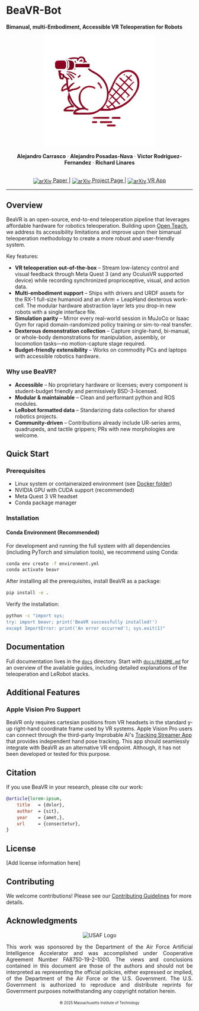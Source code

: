 # BeaVR-Bot
**Bimanual, multi-Embodiment, Accessible VR Teleoperation for Robots**

<p align="center">
  <img src="docs/images/beavr_logo.png" alt="BeaVR-Bot Logo" width="300"/>
</p>

<p align="center">
  <strong>Alejandro Carrasco</strong> ·
  <strong>Alejandro Posadas-Nava</strong> ·
  <strong>Victor Rodriguez-Fernandez</strong> ·
  <strong>Richard Linares</strong>
</p>

<p align="center">
  <br>
  <a href="our-arxiv-link">
    <img src="https://yuxiaoba.github.io/assets/images/badges/Arxiv.png" alt="arXiv" width="14" style="vertical-align:middle;"/> Paper
  </a> |
  <a href="our-github-page">
    <img src="https://images.icon-icons.com/3685/PNG/512/github_logo_icon_229278.png" alt="arXiv" width="14" style="vertical-align:middle;"/> Project Page
  </a> |
  <a href="https://github.com/ARCLab-MIT/BeaVR-app">
    <img src="https://images.icon-icons.com/3053/PNG/512/unity_hub_macos_bigsur_icon_189587.png" alt="arXiv" width="16" style="vertical-align:middle;"/> VR App
  </a>
</p>

---

## Overview

BeaVR is an open-source, end-to-end teleoperation pipeline that leverages affordable hardware for robotics teleoperation. Building upon [Open Teach](https://open-teach.github.io/), we address its accessibility limitations and improve upon their bimanual teleoperation methodology to create a more robust and user-friendly system.

Key features:
- **VR teleoperation out-of-the-box** – Stream low-latency control and visual feedback through Meta Quest 3 (and any OculusVR supported device) while recording synchronized proprioceptive, visual, and action data.
- **Multi-embodiment support** – Ships with drivers and URDF assets for the RX-1 full-size humanoid and an xArm + LeapHand dexterous work-cell. The modular hardware abstraction layer lets you drop-in new robots with a single interface file.
- **Simulation parity** – Mirror every real-world session in MuJoCo or Isaac Gym for rapid domain-randomized policy training or sim-to-real transfer.
- **Dexterous demonstration collection** – Capture single-hand, bi-manual, or whole-body demonstrations for manipulation, assembly, or locomotion tasks—no motion-capture stage required.
- **Budget-friendly extensibility** – Works on commodity PCs and laptops with accessible robotics hardware.

### Why use BeaVR?
- **Accessible** – No proprietary hardware or licenses; every component is student-budget friendly and permissively BSD-3-licensed.
- **Modular & maintainable** – Clean and performant python and ROS modules.
- **LeRobot formatted data** – Standarizing data collection for shared robotics projects.
- **Community-driven** – Contributions already include UR-series arms, quadrupeds, and tactile grippers; PRs with new morphologies are welcome.

## Quick Start

### Prerequisites
- Linux system or containeraized environment (see [Docker folder](docker))
- NVIDIA GPU with CUDA support (recommended)
- Meta Quest 3 VR headset
- Conda package manager

### Installation

#### Conda Environment (Recommended)

For development and running the full system with all dependencies (including PyTorch and simulation tools), we recommend using Conda:

```bash
conda env create -f environment.yml
conda activate beavr
```

After installing all the prerequisites, install BeaVR as a package:
```bash
pip install -e .
```

Verify the installation:
```bash
python -c "import sys; 
try: import beavr; print('BeaVR successfully installed!') 
except ImportError: print('An error occurred'); sys.exit(1)"
```

## Documentation

Full documentation lives in the [`docs`](docs) directory. Start with
[`docs/README.md`](docs/README.md) for an overview of the available guides,
including detailed explanations of the teleoperation and LeRobot stacks.

## Additional Features

### Apple Vision Pro Support
BeaVR only requires cartesian positions from VR headsets in the standard y-up right-hand coordinate frame used by VR systems.
Apple Vision Pro users can connect through the third-party Improbable AI's [Tracking Streamer App](https://github.com/Improbable-AI/VisionProTeleop) that provides independent hand pose tracking.
This app should seamlessly integrate with BeaVR as an alternative VR endpoint. Although, it has not been developed or tested for this purpose.

## Citation

If you use BeaVR in your research, please cite our work:

```bibtex
@article{lorem-ipsum,
    title   = {dolor}, 
    author  = {sit},
    year    = {amet,},
    url     = {consectetur}, 
}
```

## License

[Add license information here]


## Contributing

We welcome contributions! Please see our [Contributing Guidelines](CONTRIBUTING.md) for more details.


## Acknowledgments

<p align="center">
  <img src="https://upload.wikimedia.org/wikipedia/commons/0/06/US_Air_Force_Logo_Solid_Colour.svg" alt="USAF Logo" width="60"/>
</p>

<p align="justify">
This work was sponsored by the Department of the Air Force Artificial Intelligence Accelerator and was accomplished under Cooperative Agreement Number FA8750-19-2-1000. The views and conclusions contained in this document are those of the authors and should not be interpreted as representing the official policies, either expressed or implied, of the Department of the Air Force or the U.S. Government. The U.S. Government is authorized to reproduce and distribute reprints for Government purposes notwithstanding any copyright notation herein.
</p>

<p align="center">
<sub><sup>© 2025 Massachusetts Institute of Technology</sup></sub>
</p>


